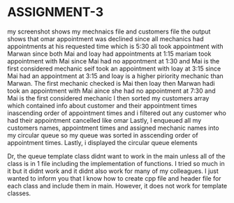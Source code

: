 # ASSIGNMENT-3
my screenshot shows my mechnaics file and customers file
the output shows that omar appointment was declined since all mechanics had appointments at his requested time which is 5:30
ali took appointment with Marwan since both Mai and loay had appointments at 1:15
mariam took appointment with Mai since Mai had no appontment at 1:30 and Mai is the first considered mechanic
seif took an appointment with loay at 3:15 since Mai had an appointment at 3:15 and loay is a higher piriority mechanic than Marwan. The first mechanic checked is Mai then loay then Marwan
hadi took an appointment with Mai aince she had no appointment at 7:30 and Mai is the first considered mechanic
I then sorted my customers array which contained info about customer and their appointment times inascending order of appointment times and i filtered out any customer who had their appointment cancelled like omar
Lastly, I enqueued all my customers names, appointment times and assigned mechanic names into my circular queue so my queue was sorted in asscending order of appointment times.
Lastly, i displayed the circular queue elements

Dr, the queue template class didnt want to work in the main unless all of the class is in 1 file including the implementation of functions. I tried so much in it but it didnt work and it didnt also work for many of my colleagues. I just wanted to inform you that I know how to create cpp file and header file for each class and include them in main. However, it does not work for template classes.
